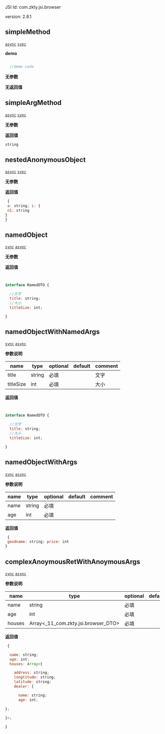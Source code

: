 

JSI Id: com.zkty.jsi.browser

version: 2.8.1



## simpleMethod
[`async`](/docs/modules/模块-规范?id=jsi-调用) [`sync`](/docs/modules/模块-规范?id=jsi-调用)


**demo**
``` js

  //demo code

``` 

**无参数**

**无返回值**



## simpleArgMethod
[`async`](/docs/modules/模块-规范?id=jsi-调用) [`sync`](/docs/modules/模块-规范?id=jsi-调用)



**无参数**

**返回值**
``` js
string
``` 



## nestedAnonymousObject
[`async`](/docs/modules/模块-规范?id=jsi-调用) [`sync`](/docs/modules/模块-规范?id=jsi-调用)



**无参数**

**返回值**
``` js
 {
 a: string; i: {
 n1: string 
} 
}
``` 



## namedObject
[`sync`](/docs/modules/模块-规范?id=jsi-调用) [`async`](/docs/modules/模块-规范?id=jsi-调用)



**无参数**

**返回值**
``` js


interface NamedDTO {

  //文字
  title: string;
  //大小
  titleSize: int;

}
``` 



## namedObjectWithNamedArgs
[`sync`](/docs/modules/模块-规范?id=jsi-调用) [`async`](/docs/modules/模块-规范?id=jsi-调用)



**参数说明**

| name                        | type      | optional | default   | comment  |
| --------------------------- | --------- | -------- | --------- |--------- |
| title | string | 必填 |  | 文字 |
| titleSize | int | 必填 |  | 大小 |
**返回值**
``` js


interface NamedDTO {

  //文字
  title: string;
  //大小
  titleSize: int;

}
``` 



## namedObjectWithArgs
[`sync`](/docs/modules/模块-规范?id=jsi-调用) [`async`](/docs/modules/模块-规范?id=jsi-调用)



**参数说明**

| name                        | type      | optional | default   | comment  |
| --------------------------- | --------- | -------- | --------- |--------- |
| name | string | 必填 |  |  |
| age | int | 必填 |  |  |
**返回值**
``` js
 {
 goodname: string; price: int 
}
``` 



## complexAnoymousRetWithAnoymousArgs
[`sync`](/docs/modules/模块-规范?id=jsi-调用) [`async`](/docs/modules/模块-规范?id=jsi-调用)



**参数说明**

| name                        | type      | optional | default   | comment  |
| --------------------------- | --------- | -------- | --------- |--------- |
| name | string | 必填 |  |  |
| age | int | 必填 |  |  |
| houses | Array\<_11_com.zkty.jsi.browser_DTO\> | 必填 |  |  |
**返回值**
``` js
 {

  name: string;
  age: int;
  houses: Array<{

    address: string;
    longtitude: string;
    latitude: string;
    dealer: {

      name: string;
      age: int;
    
};
  
}>;

}
``` 


    